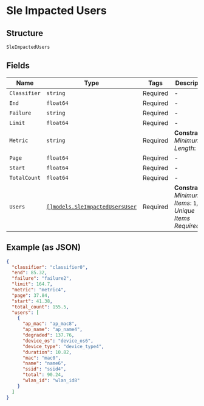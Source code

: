
# Sle Impacted Users

## Structure

`SleImpactedUsers`

## Fields

| Name | Type | Tags | Description |
|  --- | --- | --- | --- |
| `Classifier` | `string` | Required | - |
| `End` | `float64` | Required | - |
| `Failure` | `string` | Required | - |
| `Limit` | `float64` | Required | - |
| `Metric` | `string` | Required | **Constraints**: *Minimum Length*: `1` |
| `Page` | `float64` | Required | - |
| `Start` | `float64` | Required | - |
| `TotalCount` | `float64` | Required | - |
| `Users` | [`[]models.SleImpactedUsersUser`](../../doc/models/sle-impacted-users-user.md) | Required | **Constraints**: *Minimum Items*: `1`, *Unique Items Required* |

## Example (as JSON)

```json
{
  "classifier": "classifier0",
  "end": 85.32,
  "failure": "failure2",
  "limit": 164.7,
  "metric": "metric4",
  "page": 37.84,
  "start": 41.38,
  "total_count": 155.5,
  "users": [
    {
      "ap_mac": "ap_mac8",
      "ap_name": "ap_name4",
      "degraded": 137.76,
      "device_os": "device_os6",
      "device_type": "device_type4",
      "duration": 10.82,
      "mac": "mac0",
      "name": "name6",
      "ssid": "ssid4",
      "total": 90.24,
      "wlan_id": "wlan_id8"
    }
  ]
}
```

